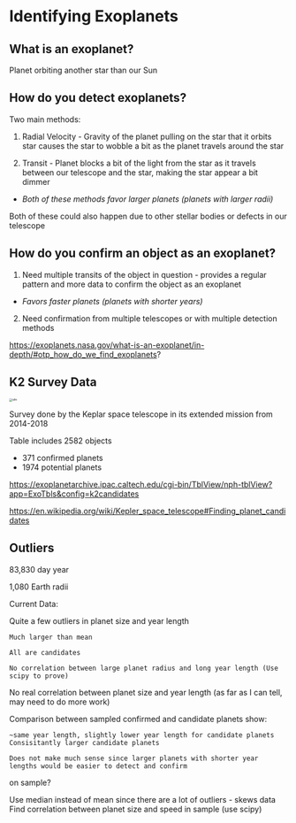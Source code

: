 # **Identifying Exoplanets**

## **What is an exoplanet?**
Planet orbiting another star than our Sun

## **How do you detect exoplanets?**
Two main methods:

1. Radial Velocity - Gravity of the planet pulling on the star that it orbits star causes the star to wobble a bit as the planet travels around the star

2. Transit - Planet blocks a bit of the light from the star as it travels between our telescope and the star, making the star appear a bit dimmer

- *Both of these methods favor larger planets (planets with larger radii)*

Both of these could also happen due to other stellar bodies or defects in our telescope

## **How do you confirm an object as an exoplanet?**
1.  Need multiple transits of the object in question - provides a regular pattern and more data to confirm the object as an exoplanet

- *Favors faster planets (planets with shorter years)*

2.  Need confirmation from multiple telescopes or with multiple detection methods

https://exoplanets.nasa.gov/what-is-an-exoplanet/in-depth/#otp_how_do_we_find_exoplanets?

## **K2 Survey Data**

<img src="./images/julie.png" alt="julie" style="zoom: 33%;" />


Survey done by the Keplar space telescope in its extended mission from 2014-2018

Table includes 2582 objects
- 371 confirmed planets
- 1974 potential planets

https://exoplanetarchive.ipac.caltech.edu/cgi-bin/TblView/nph-tblView?app=ExoTbls&config=k2candidates

https://en.wikipedia.org/wiki/Kepler_space_telescope#Finding_planet_candidates

## **Outliers**

83,830 day year

1,080 Earth radii


Current Data:

Quite a few outliers in planet size and year length

    Much larger than mean

    All are candidates

    No correlation between large planet radius and long year length (Use scipy to prove)

No real correlation between planet size and year length (as far as I can tell, may need to do more work)

Comparison between sampled confirmed and candidate planets show:

    ~same year length, slightly lower year length for candidate planets
    Consisitantly larger candidate planets

    Does not make much sense since larger planets with shorter year lengths would be easier to detect and confirm


on sample?

Use median instead of mean since there are a lot of outliers - skews data
Find correlation between planet size and speed in sample (use scipy)